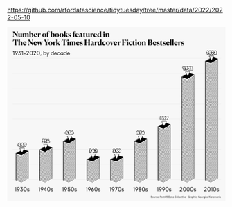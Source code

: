 https://github.com/rfordatascience/tidytuesday/tree/master/data/2022/2022-05-10

![](plots/nyt_titles.png)
